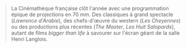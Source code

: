 > La Cinémathèque française clôt l'année avec une programmation épique de projections en 70 mm. Des classiques à grand spectacle (_Lawrence d'Arabie_), des chefs-d'œuvre du western (_Les Cheyennes_) ou des productions plus récentes (_The Master_, _Les Huit Salopards_), autant de films _bigger than life_ à savourer sur l'écran géant de la salle Henri Langlois.
